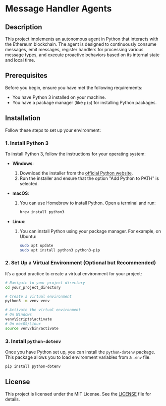# Message Handler Agents

## Description

This project implements an autonomous agent in Python that interacts with the Ethereum blockchain. The agent is designed to continuously consume messages, emit messages, register handlers for processing various message types, and execute proactive behaviors based on its internal state and local time.

## Prerequisites

Before you begin, ensure you have met the following requirements:

- You have Python 3 installed on your machine.
- You have a package manager (like `pip`) for installing Python packages.

## Installation

Follow these steps to set up your environment:

### 1. Install Python 3

To install Python 3, follow the instructions for your operating system:

- **Windows**:
  1. Download the installer from the [official Python website](https://www.python.org/downloads/).
  2. Run the installer and ensure that the option "Add Python to PATH" is selected.
  
- **macOS**:
  1. You can use Homebrew to install Python. Open a terminal and run:
     ```bash
     brew install python3
     ```

- **Linux**:
  1. You can install Python using your package manager. For example, on Ubuntu:
     ```bash
     sudo apt update
     sudo apt install python3 python3-pip
     ```

### 2. Set Up a Virtual Environment (Optional but Recommended)

It’s a good practice to create a virtual environment for your project:

```bash
# Navigate to your project directory
cd your_project_directory

# Create a virtual environment
python3 -m venv venv

# Activate the virtual environment
# On Windows
venv\Scripts\activate
# On macOS/Linux
source venv/bin/activate
```

### 3. Install `python-dotenv`

Once you have Python set up, you can install the `python-dotenv` package. This package allows you to load environment variables from a `.env` file.

```bash
pip install python-dotenv
```
## License

This project is licensed under the MIT License. See the [LICENSE](LICENSE) file for details.

```